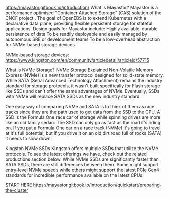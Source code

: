 https://mayastor.gitbook.io/introduction/
What is Mayastor?
Mayastor is a performance optimised "Container Attached Storage" (CAS) solution of the CNCF project . The goal of OpenEBS is to extend Kubernetes with a declarative data plane, providing flexible persistent storage for stateful applications.
Design goals for Mayastor include:
Highly available, durable persistence of data
To be readily deployable and easily managed by autonomous SRE or development teams
To be a low-overhead abstraction for NVMe-based storage devices

NVMe-based storage devices:
https://www.kingston.com/en/community/articledetail/articleid/57715

What is NVMe Storage? NVMe Storage Explained
Non-Volatile Memory Express (NVMe) is a new transfer protocol designed for solid-state memory. While SATA (Serial Advanced Technology Attachment) remains the industry standard for storage protocols, it wasn't built specifically for Flash storage like SSDs and can't offer the same advantages of NVMe. Eventually, SSDs with NVMe will replace SATA SSDs as the new industry standard.

One easy way of comparing NVMe and SATA is to think of them as race tracks since they are the path used to get data from the SSD to the CPU. A SSD is the Formula One race car of storage while spinning drives are more like an old family sedan. The SSD can only go as fast as the road it's riding on. If you put a Formula One car on a race track (NVMe) it's going to travel at it's full potential, but if you drive it on an old dirt road full of rocks (SATA) it needs to slow down.

Kingston NVMe SSDs
Kingston offers multiple SSDs that utilize the NVMe protocols. To see the latest offerings we have, check out the related productions section below. While NVMe SSDs are significantly faster than SATA SSDs, there are still differences between them. Some might support entry-level NVMe speeds while others might support the latest PCIe Gen4 standards for incredible performance available on the latest CPUs.

START HERE
https://mayastor.gitbook.io/introduction/quickstart/preparing-the-cluster